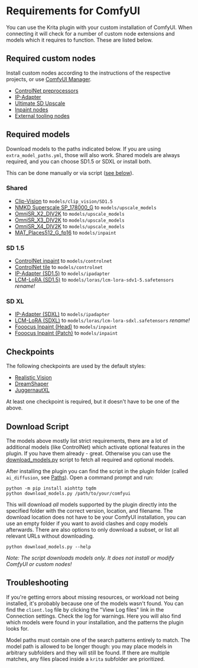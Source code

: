 # Requirements for ComfyUI

You can use the Krita plugin with your custom installation of ComfyUI. When connecting it will check
for a number of custom node extensions and models which it requires to function. These are listed below.

## Required custom nodes
Install custom nodes according to the instructions of the respective projects, or use [ComfyUI Manager](https://github.com/ltdrdata/ComfyUI-Manager).

  * [ControlNet preprocessors](https://github.com/Fannovel16/comfyui_controlnet_aux)
  * [IP-Adapter](https://github.com/cubiq/ComfyUI_IPAdapter_plus)
  * [Ultimate SD Upscale](https://github.com/ssitu/ComfyUI_UltimateSDUpscale)
  * [Inpaint nodes](https://github.com/Acly/comfyui-inpaint-nodes)
  * [External tooling nodes](https://github.com/Acly/comfyui-tooling-nodes)

## Required models
Download models to the paths indicated below. If you are using `extra_model_paths.yml`, those will also work. Shared models are always required, and you can choose SD1.5 or SDXL or install both.

This can be done manually or via script ([see below](#script)).


### Shared
  * [Clip-Vision](https://huggingface.co/h94/IP-Adapter/resolve/main/models/image_encoder/model.safetensors?download=true) to `models/clip_vision/SD1.5`
  * [NMKD Superscale SP_178000_G](https://huggingface.co/gemasai/4x_NMKD-Superscale-SP_178000_G/resolve/main/4x_NMKD-Superscale-SP_178000_G.pth) to `models/upscale_models`
  * [OmniSR_X2_DIV2K](https://huggingface.co/Acly/Omni-SR/resolve/main/OmniSR_X2_DIV2K.safetensors) to `models/upscale_models`
  * [OmniSR_X3_DIV2K](https://huggingface.co/Acly/Omni-SR/resolve/main/OmniSR_X3_DIV2K.safetensors) to `models/upscale_models`
  * [OmniSR_X4_DIV2K](https://huggingface.co/Acly/Omni-SR/resolve/main/OmniSR_X4_DIV2K.safetensors) to `models/upscale_models`
  * [MAT_Places512_G_fp16](https://huggingface.co/Acly/MAT/resolve/main/MAT_Places512_G_fp16.safetensors) to `models/inpaint`

### SD 1.5
  * [ControlNet inpaint](https://huggingface.co/comfyanonymous/ControlNet-v1-1_fp16_safetensors/resolve/main/control_v11p_sd15_inpaint_fp16.safetensors) to `models/controlnet`
  * [ControlNet tile](https://huggingface.co/comfyanonymous/ControlNet-v1-1_fp16_safetensors/resolve/main/control_lora_rank128_v11f1e_sd15_tile_fp16.safetensors) to `models/controlnet`
  * [IP-Adapter (SD1.5)](https://huggingface.co/h94/IP-Adapter/resolve/main/models/ip-adapter_sd15.safetensors) to `models/ipadapter`
  * [LCM-LoRA (SD1.5)](https://huggingface.co/latent-consistency/lcm-lora-sdv1-5/resolve/main/pytorch_lora_weights.safetensors?download=true) to `models/loras/lcm-lora-sdv1-5.safetensors` _rename!_

### SD XL
  * [IP-Adapter (SDXL)](https://huggingface.co/h94/IP-Adapter/resolve/main/sdxl_models/ip-adapter_sdxl_vit-h.safetensors) to `models/ipadapter`
  * [LCM-LoRA (SDXL)](https://huggingface.co/latent-consistency/lcm-lora-sdxl/resolve/main/pytorch_lora_weights.safetensors?download=true) to `models/loras/lcm-lora-sdxl.safetensors` _rename!_
  * [Fooocus Inpaint (Head)](https://huggingface.co/lllyasviel/fooocus_inpaint/resolve/main/fooocus_inpaint_head.pth) to `models/inpaint`
  * [Fooocus Inpaint (Patch)](https://huggingface.co/lllyasviel/fooocus_inpaint/resolve/main/inpaint_v26.fooocus.patch) to `models/inpaint`

## Checkpoints
The following checkpoints are used by the default styles:
* [Realistic Vision](https://huggingface.co/lllyasviel/fav_models/resolve/main/fav/realisticVisionV51_v51VAE.safetensors)
* [DreamShaper](https://huggingface.co/Lykon/DreamShaper/resolve/main/DreamShaper_8_pruned.safetensors)
* [JuggernautXL](https://huggingface.co/lllyasviel/fav_models/resolve/main/fav/juggernautXL_version6Rundiffusion.safetensors)

At least one checkpoint is required, but it doesn't have to be one of the above.

## <a name="script"></a> Download Script
The models above mostly list strict requirements, there are a lot of additional models (like ControlNet)
which activate optional features in the plugin. If you have them already - great. Otherwise you can
use the [download_models.py](https://github.com/Acly/krita-ai-diffusion/blob/main/scripts/download_models.py) script to fetch all required and optional models.

After installing the plugin you can find the script in the plugin folder (called `ai_diffusion`, see [Paths](https://github.com/Acly/krita-ai-diffusion/wiki/Common-Issues#where-are-plugin-and-user-files-located)). Open a command prompt and run:
```
python -m pip install aiohttp tqdm
python download_models.py /path/to/your/comfyui
```
This will download _all_ models supported by the plugin directly into the specified folder with the correct version, location, and filename.
The download location does not have to be your ComfyUI installation, you can use an empty folder if you want to avoid clashes and copy models afterwards.
There are also options to only download a subset, or list all relevant URLs without downloading.
```
python download_models.py --help
```

_Note: The script downloads models only. It does not install or modify ComfyUI or custom nodes!_

## Troubleshooting
If you're getting errors about missing resources, or workload not being installed, it's probably because one of the models wasn't found.
You can find the `client.log` file by clicking the "View Log files" link in the Connection settings. Check the log for warnings. Here you will also
find which models were found in your installation, and the patterns the plugin looks for.

Model paths must contain one of the search patterns entirely to match. The model path is allowed to be longer though: you may place models
in arbitrary subfolders and they will still  be found. If there are multiple matches, any files placed inside a `krita` subfolder are prioritized.